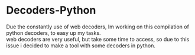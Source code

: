 # Decoders-Python
Due the constantly use of web decoders, Im working on this compilation of python decoders, to easy up my tasks.  
web decoders are very useful, but take some time to access, so due to this issue i decided to make a tool with
some decoders in python.
